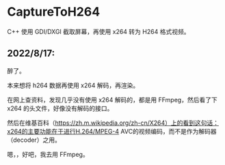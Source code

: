# CaptureToH264

C++ 使用 GDI/DXGI 截取屏幕，再使用 x264 转为 H264 格式视频。

## 2022/8/17:

醉了。

本来想将 h264 数据再使用 x264 解码，再渲染。

在网上查资料，发现几乎没有使用 x264 解码的，都是用 FFmpeg，然后看了下 x264 的头文件，好像没有解码的接口。

然后在维基百科（https://zh.m.wikipedia.org/zh-cn/X264）上的看到这句话：x264的主要功能在于进行H.264/MPEG-4 AVC的视频编码，而不是作为解码器（decoder）之用。

嗯，，好吧，我去用 FFmpeg。



